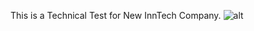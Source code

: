 This is a Technical Test for New InnTech Company.
![alt](https://www.newinntech.com/images/logo100.svg)